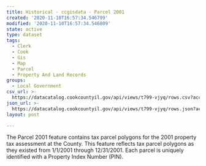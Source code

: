 ```yaml
---
title: Historical - ccgisdata - Parcel 2001
created: '2020-11-10T16:57:34.546799'
modified: '2020-11-10T16:57:34.546809'
state: active
type: dataset
tags:
  - Clerk
  - Cook
  - Gis
  - Map
  - Parcel
  - Property And Land Records
groups:
  - Local Government
csv_url: >-
  https://datacatalog.cookcountyil.gov/api/views/t799-vjyq/rows.csv?accessType=DOWNLOAD
json_url: >-
  https://datacatalog.cookcountyil.gov/api/views/t799-vjyq/rows.json?accessType=DOWNLOAD
layout: post

---
```

The Parcel 2001 feature contains tax parcel polygons for the 2001 property tax assessment at the County. This feature reflects tax parcel polygons as they existed from 1/1/2001 through 12/31/2001. Each parcel is uniquely identified with a Property Index Number (PIN).
